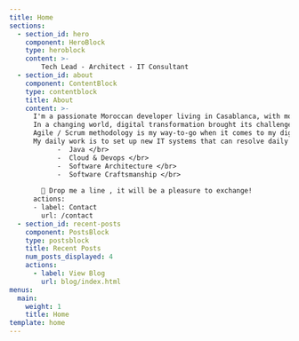 ```yaml
---
title: Home
sections:
  - section_id: hero
    component: HeroBlock
    type: heroblock
    content: >- 
        Tech Lead - Architect - IT Consultant
  - section_id: about
    component: ContentBlock
    type: contentblock
    title: About
    content: >- 
      I'm a passionate Moroccan developer living in Casablanca, with more than 8 years experience as IT Consultant. </br> 
      In a changing world, digital transformation brought its challenges and added values which led to IT moving from a platform of support to a business leverage.</br>
      Agile / Scrum methodology is my way-to-go when it comes to my digital transformation consultancy with strong technical value.</br>
      My daily work is to set up new IT systems that can resolve daily IT problems using my skill set:</br>
            -  Java </br>
            -  Cloud & Devops </br>
            -  Software Architecture </br>
            -  Software Craftsmanship </br>
        
        📢 Drop me a line , it will be a pleasure to exchange!
      actions:
      - label: Contact
        url: /contact
  - section_id: recent-posts
    component: PostsBlock
    type: postsblock
    title: Recent Posts
    num_posts_displayed: 4
    actions:
      - label: View Blog
        url: blog/index.html
menus:
  main:
    weight: 1
    title: Home
template: home
---
```

